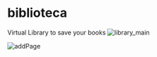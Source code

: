 # biblioteca
Virtual Library to save your books 
![library_main](https://user-images.githubusercontent.com/57958376/174401652-0ef22726-19f1-4d29-bc8a-ec4e3221b321.png)

![addPage](https://user-images.githubusercontent.com/57958376/174401739-c5b0bbb8-f277-4e83-abf0-cf0b6f27d548.png)


